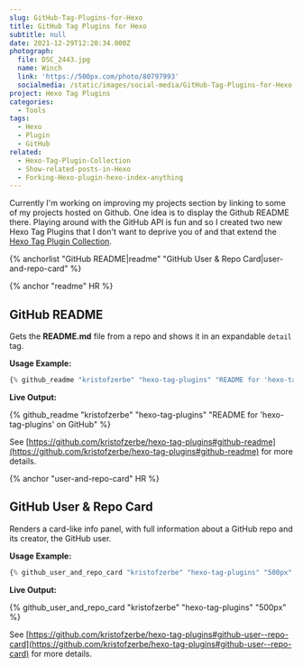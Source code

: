 ```yaml
---
slug: GitHub-Tag-Plugins-for-Hexo
title: GitHub Tag Plugins for Hexo
subtitle: null
date: 2021-12-29T12:20:34.000Z
photograph:
  file: DSC_2443.jpg
  name: Winch
  link: 'https://500px.com/photo/80797993'
  socialmedia: /static/images/social-media/GitHub-Tag-Plugins-for-Hexo.png
project: Hexo Tag Plugins
categories:
  - Tools
tags:
  - Hexo
  - Plugin
  - GitHub
related:
  - Hexo-Tag-Plugin-Collection
  - Show-related-posts-in-Hexo
  - Forking-Hexo-plugin-hexo-index-anything
---
```


Currently I'm working on improving my projects section by linking to some of my projects hosted on Github. One idea is to display the Github README there. Playing around with the GitHub API is fun and so I created two new Hexo Tag Plugins that I don't want to deprive you of and that extend the [Hexo Tag Plugin Collection](https://github.com/kristofzerbe/hexo-tag-plugins).

{% anchorlist
  "GitHub README|readme"
  "GitHub User & Repo Card|user-and-repo-card"
%}

<!-- more -->

{% anchor "readme" HR  %}

## GitHub README

Gets the **README.md** file from a repo and shows it in an expandable ``detail`` tag.

**Usage Example:**

```js
{% github_readme "kristofzerbe" "hexo-tag-plugins" "README for 'hexo-tag-plugins' on GitHub" %}
```

**Live Output:**

{% github_readme "kristofzerbe" "hexo-tag-plugins" "README for 'hexo-tag-plugins' on GitHub" %}

See [https://github.com/kristofzerbe/hexo-tag-plugins#github-readme](https://github.com/kristofzerbe/hexo-tag-plugins#github-readme) for more details.

{% anchor "user-and-repo-card" HR  %}

## GitHub User & Repo Card

Renders a card-like info panel, with full information about a GitHub repo and its creator, the GitHub user.

**Usage Example:**

```js
{% github_user_and_repo_card "kristofzerbe" "hexo-tag-plugins" "500px" %}
```

**Live Output:**

{% github_user_and_repo_card "kristofzerbe" "hexo-tag-plugins" "500px" %}

See [https://github.com/kristofzerbe/hexo-tag-plugins#github-user--repo-card](https://github.com/kristofzerbe/hexo-tag-plugins#github-user--repo-card) for more details.
